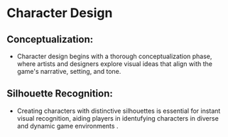 # Character Design 
## Conceptualization:
- Character design begins with a thorough conceptualization phase,
  where artists and designers explore visual ideas that align with the
  game's narrative, setting, and tone.
## Silhouette Recognition: 
- Creating characters with distinctive silhouettes is essential for
  instant visual recognition, aiding players in identufying characters in diverse and
  dynamic game environments .
